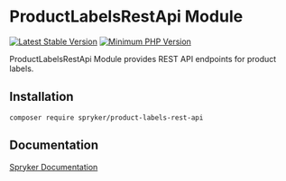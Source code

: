 # ProductLabelsRestApi Module
[![Latest Stable Version](https://poser.pugx.org/spryker/product-labels-rest-api/v/stable.svg)](https://packagist.org/packages/spryker/product-labels-rest-api)
[![Minimum PHP Version](https://img.shields.io/badge/php-%3E%3D%208.2-8892BF.svg)](https://php.net/)

ProductLabelsRestApi Module provides REST API endpoints for product labels.

## Installation

```
composer require spryker/product-labels-rest-api
```

## Documentation

[Spryker Documentation](https://docs.spryker.com)

